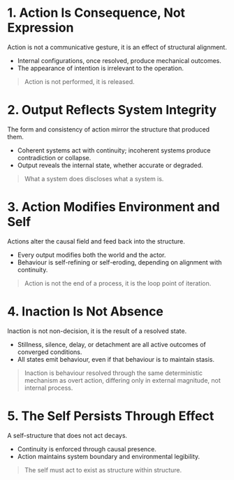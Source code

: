 # 1. Action Is Consequence, Not Expression
Action is not a communicative gesture, it is an effect of structural alignment.
- Internal configurations, once resolved, produce mechanical outcomes.
- The appearance of intention is irrelevant to the operation.
> Action is not performed, it is released.
# 2. Output Reflects System Integrity
The form and consistency of action mirror the structure that produced them.
- Coherent systems act with continuity; incoherent systems produce contradiction or collapse.
- Output reveals the internal state, whether accurate or degraded.
> What a system does discloses what a system is.
# 3. Action Modifies Environment and Self
Actions alter the causal field and feed back into the structure.
- Every output modifies both the world and the actor.
- Behaviour is self-refining or self-eroding, depending on alignment with continuity.
> Action is not the end of a process, it is the loop point of iteration.
# 4. Inaction Is Not Absence
Inaction is not non-decision, it is the result of a resolved state.
- Stillness, silence, delay, or detachment are all active outcomes of converged conditions.
- All states emit behaviour, even if that behaviour is to maintain stasis.
> Inaction is behaviour resolved through the same deterministic mechanism as overt action, differing only in external magnitude, not internal process.
# 5. The Self Persists Through Effect
A self-structure that does not act decays.
- Continuity is enforced through causal presence.
- Action maintains system boundary and environmental legibility.
> The self must act to exist as structure within structure.
